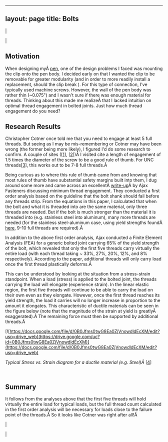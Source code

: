 

---
layout: page
title: Bolts
---

  

| 
  

 | 

## Motivation

 When designing myÂ [pen](https://sites.google.com/site/tayloredwardpeterson/system/errors/NodeNotFound?suri=wuid:gx:6c8aecc18d8d8451), one of the design problems I faced was mounting the clip onto the pen body. I decided early on that I wanted the clip to be removable for greater modularity (and in order to more readily install a replacement, should the clip break ). For this type of connection, I've typically used machine screws. However, the wall of the pen body was rather thin (~0.075") and I wasn't sure if there was enough material for threads. Thinking about this made me realizeÂ that I lacked intuition on optimal thread engagement in bolted joints. Just how much thread engagement do you need?

## Research Results

Christopher Cotner once told me that you need to engage at least 5 full threads. But seeing as I may be mis-remembering or Cotner may have been wrong (the former being more likely), I figured I'd do some research to confirm. A couple of sites ([[1](http://www.engineersedge.com/wwwboard/posts/3626.html)], [[2](http://www.sizes.com/tools/bolts_engagement.htm)])Â I visited cite a length of engagement of 1.5 times the diameter of the screw to be a good rule of thumb. For UNC threads[[3](http://en.wikipedia.org/wiki/Unified_Thread_Standard)], this works out to be 7-8 full threads.Â 

  

Being curious as to where this rule of thumb came from and knowing that most rules of thumb have substantial safety margins built into them, I dug around some more and came across an excellentÂ [write-up](http://www.ajaxfast.com.au/downloads/Technical%20notehowmanythreads.pdf)Â by Ajax Fasteners discussing minimum thread engagement. They conducted a first order analysis based on the guideline that the bolt shank should fail before any threads strip. From the equations in this paper, I calculated that when the bolt and what it is threaded into are the same material, only three threads are needed. But if the bolt is much stronger than the material it is threaded into (e.g. stainless steel into aluminum), many more threads are needed (for the stainless steel-aluminum case, using yield strengths foundÂ [here](http://www.engineeringtoolbox.com/young-modulus-d_417.html), 9-10 full threads are required).Â 

  

In addition to the above first order analysis, Ajax conducted a Finite Element Analysis (FEA) for a generic bolted joint carrying 65% of the yield strength of the bolt, which revealed that only the first five threads carry virtually the entire load (with each thread taking ~ 33%, 27%, 20%, 12%, and 8% respectively). According to the paper, additional threads will only carry load once the first thread plastically deforms.Â 

  

 This can be understood by looking at the situation from a stress-strain standpoint. When a load (stress) is applied to the bolted joint, the threads carrying the load will elongate (experience strain). In the linear elastic region, the first five threads will continue to be able to carry the load on their own even as they elongate. However, once the first thread reaches its yield strength, the load it carries will no longer increase in proportion to the amount it elongates. This characteristic of ductile materials can be seen in the figure below (note that the magnitude of the strain at yield is greatlyÂ exaggerated).Â The remaining force must then be supported by additional threads.Â 

[![https://docs.google.com/file/d/0B0Jfms0twG8Ea0ZjVnowdldEcXM/edit?usp=drive_web](https://drive.google.com/uc?id=0B0Jfms0twG8Ea0ZjVnowdldEcXM)](https://docs.google.com/file/d/0B0Jfms0twG8Ea0ZjVnowdldEcXM/edit?usp=drive_web)

_Typical Stress vs. Strain diagram for a ductile material (e.g. Steel)Â_ [[4](http://en.wikipedia.org/wiki/File:Stress_Strain_Ductile_Material.png)]

<sup><br></sup>

## Summary

 It follows from the analyses above that the first five threads will hold virtually the entire load for typical loads, but the full thread count calculated in the first order analysis will be necessary for loads close to the failure point of the threads.Â So it looks like Cotner was right after all!Â 

 | 
  

 |

  

